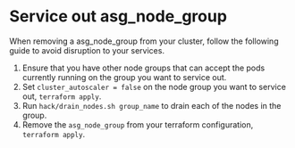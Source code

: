 # Service out asg_node_group

When removing a asg_node_group from your cluster, follow the following
guide to avoid disruption to your services.

1. Ensure that you have other node groups that can accept the pods
   currently running on the group you want to service out.
2. Set `cluster_autoscaler = false` on the node group you want to service out, `terraform apply`.
3. Run `hack/drain_nodes.sh group_name` to drain each of the nodes in the group.
4. Remove the `asg_node_group` from your terraform configuration, `terraform apply`.
